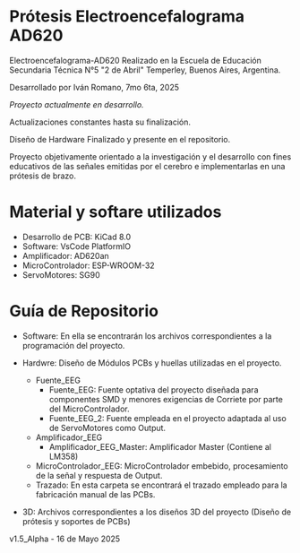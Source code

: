 # Prótesis Electroencefalograma AD620
Electroencefalograma-AD620 Realizado en la Escuela de Educación Secundaria Técnica N°5 "2 de Abril" Temperley, Buenos Aires, Argentina. 

Desarrollado por Iván Romano, 7mo 6ta, 2025

*Proyecto actualmente en desarrollo.*

Actualizaciones constantes hasta su finalización.

Diseño de Hardware Finalizado y presente en el repositorio. 


Proyecto objetivamente orientado a la investigación y el desarrollo con fines educativos de las señales emitidas por el cerebro e implementarlas en una prótesis de brazo.

# Material y softare utilizados
- Desarrollo de PCB: KiCad 8.0 
- Software: VsCode PlatformIO
- Amplificador: AD620an
- MicroControlador: ESP-WROOM-32
- ServoMotores: SG90

# Guía de Repositorio
- Software: En ella se encontrarán los archivos correspondientes a la programación del proyecto.

- Hardwre: Diseño de Módulos PCBs y huellas utilizadas en el proyecto.
  - Fuente_EEG
    - Fuente_EEG: Fuente optativa del proyecto diseñada para componentes SMD y menores exigencias de Corriete por parte del MicroControlador.
    - Fuente_EEG_2: Fuente empleada en el proyecto adaptada al uso de ServoMotores como Output.
  - Amplificador_EEG
    - Amplificador_EEG_Master: Amplificador Master (Contiene al LM358) 
  - MicroControlador_EEG: MicroControlador embebido, procesamiento de la señal y respuesta de Output.
  - Trazado: En esta carpeta se encontrará el trazado empleado para la fabricación manual de las PCBs.

- 3D: Archivos correspondientes a los diseños 3D del proyecto (Diseño de prótesis y soportes de PCBs)




v1.5_Alpha - 16 de Mayo 2025
